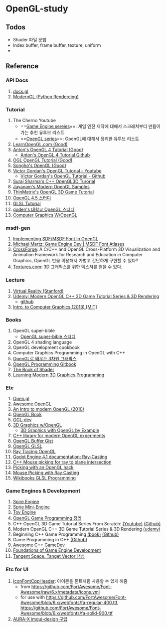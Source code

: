 # OpenGL-study

## Todos

- Shader 파일 문법
- Index buffer, frame buffer, texture, uniform
-

## Reference

### API Docs

1. [docs.gl](https://docs.gl)
1. [ModernGL (Python Rendereing)](https://moderngl.readthedocs.io/en/stable/index.html)

### Tutorial

1. The Cherno Youtube
   - ==[Game Engine sereies](https://www.youtube.com/playlist?list=PLlrATfBNZ98dC-V-N3m0Go4deliWHPFwT)==: 게임 엔진 제작에 대해서 스크래치부터 만들어가는 추천 유투브 리스트
   - ==[OpenGL series](https://www.youtube.com/playlist?list=PLlrATfBNZ98foTJPJ_Ev03o2oq3-GGOS2)==: OpenGL에 대해서 정리한 유투브 리스트
1. [LearnOpenGL.com (Good)](LearnOpenGL.com)
1. [Anton's OpenGL 4 Tutorial (Good)](https://antongerdelan.net/opengl/index.html)
   - [Anton's OpenGL 4 Tutorial Github](https://github.com/capnramses/antons_opengl_tutorials_book)
1. [OGL OpenGL Tutorial (Good)](http://www.opengl-tutorial.org/kr/)
1. [Songho's OpenGL (Good)](http://www.songho.ca/opengl/index.html)
1. [Victor Gordan's OpenGL Tutorial - Youtube](https://youtube.com/playlist?list=PLPaoO-vpZnumdcb4tZc4x5Q-v7CkrQ6M-)
    - [Victor Gordan's OpenGL Tutorial - Github](https://github.com/VictorGordan/opengl-tutorials)
1. [Suraj Sharma's C++ OpenGL3D Turorial](https://www.youtube.com/playlist?list=PL6xSOsbVA1eYSZTKBxnoXYboy7wc4yg-Z)
1. [Jayanam's Modern OpenGL Samples](https://github.com/jayanam/jgl_demos)
1. [ThinMatrix's OpenGL 3D Game Tutorial](https://www.youtube.com/playlist?list=PLRIWtICgwaX0u7Rf9zkZhLoLuZVfUksDP)
1. [OpenGL 4.5 스터디](https://rvalueref.tistory.com/category/OpenGL)
1. [GLSL Tutorial](https://www.opentutorials.org/module/3659)
1. [goden's 대학교 OpenGL 스터디](https://goeden.tistory.com/category/College%20Study/OpenGL)
1. [Computer Graphics W/OpenGL](https://github.com/geoo993/ComputerGraphicsWithOpenGL)

### msdf-gen

1. [Implementing SDF/MSDF Font In OpenGL](https://medium.com/@calebfaith/implementing-msdf-font-in-opengl-ea09a9ab7e00)
1. [Michael Martz: Game Engine Dev | MSDF Font Atlases](https://youtu.be/OI1uGNhdnmA?si=IlXxuP3n2xGWA9Zk)
1. [CrossForge](https://github.com/Tachikoma87/CrossForge): A C/C++ and OpenGL Cross-Platform 3D Visualization and Animation Framework for Research and Education in Computer Graphics, OpenGL 만을 이용해서 가볍고 간단하게 구현할 수 있다?
1. [Textures.com](https://www.textures.com): 3D 그래픽스를 위한 텍스쳐를 얻을 수 있다.

### Lecture

1. [Virtual Reality (Stanford)](https://stanford.edu/class/ee267/)
1. [Udemy: Modern OpenGL C++ 3D Game Tutorial Series & 3D Rendering](https://www.udemy.com/course/opengl-tutorials/?LSNPUBID=p4oHS4cJv*k&siteID=p4oHS4cJv.k-UuZ1llTGog7Wk4KBf.RwFg&utm_source=adwords&utm_medium=udemyads&utm_campaign=DSA_Catchall_la.EN_cc.ROW&utm_content=deal4584&utm_term=_._ag_88010211481_._ad_535397282064_._kw__._de_c_._dm__._pl__._ti_dsa-841699838863_._li_1009886_._pd__._&matchtype=&gclid=CjwKCAiAjs2bBhACEiwALTBWZSHUs14A5ANh020wiBDUhCL6CXb5Ih5mtjXzlarFmgu8hI5eWverJBoCmC0QAvD_BwE)
   - [github](https://github.com/PacktPublishing/Modern-OpenGL-C-3D-Game-Tutorial-Series-3D-Rendering/tree/master/Modern-OpenGL-Tutorials-master)
1. [Intro. to Computer Graphics (2018) [MIT]](https://www.youtube.com/playlist?list=PLQ3UicqQtfNthIjEQewciei85O2OCapZp)

### Books

1. OpenGL super-bible
   - [OpenGL super-bible 스터디](https://like-grapejuice.tistory.com/category/Computer%20Science/OpenGL)
1. OpenGL 4 shading language
1. OpenGL development cookbook
1. Computer Graphics Programming in OpenGL with C++
1. [OpenGL로 배우는 3차원 그래픽스](https://carrido-hobbies-well-being.tistory.com/category/Graphic)
1. [OpenGL Programming Gitbook](https://en.wikibooks.org/wiki/OpenGL_Programming#Modern_OpenGL)
1. [The Book of Shader](https://thebookofshaders.com)
1. [Learning Modern 3D Graphics Programming](https://paroj.github.io/gltut/index.html)

### Etc

1. [Open.gl](https://open.gl)
1. [Awesome OpenGL](https://github.com/eug/awesome-opengl)
1. [An Intro to modern OpenGL (2010)](https://duriansoftware.com/joe/an-intro-to-modern-opengl.-table-of-contents)
1. [OpenGL Book](https://openglbook.com/chapter-0-preface-what-is-opengl.html)
1. [OGL-dev](https://ogldev.org)
1. [3D Graphics w/OpenGL](https://www3.ntu.edu.sg/home/ehchua/programming/opengl/CG_BasicsTheory.html)
    - [3D Graphics with OpenGL by Example](https://www3.ntu.edu.sg/home/ehchua/programming/opengl/CG_Examples.html)
1. [C++ library for modern OpenGL experiments](https://github.com/tksuoran/erhe/tree/main)
1. [OpenGL Buffer Gist](https://gist.github.com/KoKuToru/63baa17cffbd3e89f044102dcab5f8e0)
1. [OpenGL GLSL](https://learn-and-give.tistory.com/27)
1. [Ray Tracing OpenGL](https://github.com/engilas/raytracing-opengl)
1. [Godot Engine 4.1 documentation: Ray-Casting](https://docs.godotengine.org/en/stable/tutorials/physics/ray-casting.html#d-ray-casting-from-screen)
1. [C++ Mouse picking for ray to plane intersection](https://gamedev.stackexchange.com/questions/172308/c-mouse-picking-for-ray-to-plane-intersection)
1. [Picking with an OpenGL hack](http://www.opengl-tutorial.org/kr/miscellaneous/clicking-on-objects/picking-with-an-opengl-hack/)
1. [Mouse Picking with Ray Casting](https://antongerdelan.net/opengl/raycasting.html)
1. [Wikibooks GLSL Programming](https://en.wikibooks.org/wiki/GLSL_Programming)

### Game Engines & Development

1. [Spire Engine](https://github.com/spire-engine/spire-engine)
1. [Sprie Mini-Engine](https://github.com/csyonghe/SpireMiniEngine/tree/master)
1. [Toy Engine](https://github.com/bottled-lightning/Toy-Engine)
1. [OpenGL Game Programming 정리](https://gcland.tistory.com/134)
1. C++ OpenGL 3D Game Tutorial Series From Scratch: [(Youtube)](https://youtube.com/playlist?list=PLv8DnRaQOs5-TyYnF56YghOxQBNr1VVmF&si=JdRE2XtPPu2daYQv) [(Github)](https://github.com/PardCode/OpenGL-3D-Game-Tutorial-Series)
1. Modern OpenGL C++ 3D Game Tutorial Series & 3D Rendering [(udemy)](https://www.udemy.com/course/opengl-tutorials/?LSNPUBID=p4oHS4cJv)
1. Beginning C++ Game Programming [(book)](https://subscription.packtpub.com/search?query=beginning%20c%2020%20game%20programming) [(Github)](https://github.com/PacktPublishing/Beginning-Cpp-Game-Programming-Second-Edition)
1. Game Programming in C++ [(Github)](https://github.com/gameprogcpp/code)
1. [Awesome C++ GameDev](https://github.com/Caerind/AwesomeCppGameDev)
1. [Foundations of Game Engine Development](https://foundationsofgameenginedev.com)
1. [Tangent Space, Tanget Vector 생성](https://scahp.tistory.com/13)

### Etc for UI

1. [IconFontCppHeader](https://github.com/juliettef/IconFontCppHeaders): 아이콘을 폰트처럼 사용할 수 있게 해줌
   - from <https://github.com/FortAwesome/Font-Awesome/raw/6.x/metadata/icons.yml>
   - for use with <https://github.com/FortAwesome/Font-Awesome/blob/6.x/webfonts/fa-regular-400.ttf>, <https://github.com/FortAwesome/Font-Awesome/blob/6.x/webfonts/fa-solid-900.ttf>
1. [AURA-X imgui-design 구입](https://aura-x.mysellix.io)
